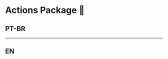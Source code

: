 # Actions Package :construction:

## PT-BR
<!-- As ações são as interações entre os personagens. Por exemplo:
  Batalha 1v1, onde dois personagens se atacam (um round), e dependendo das características da batalha os personagens podem usar habilidades especiais -->

---

## EN

